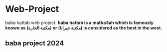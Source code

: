 # Web-Project
baba hattab web project.
**baba hattab is a matba3ah which is famously known as (مكتبة الحارة) or (مكتبة جيرانا) is considered as the best in the west.**
## baba project 2024
